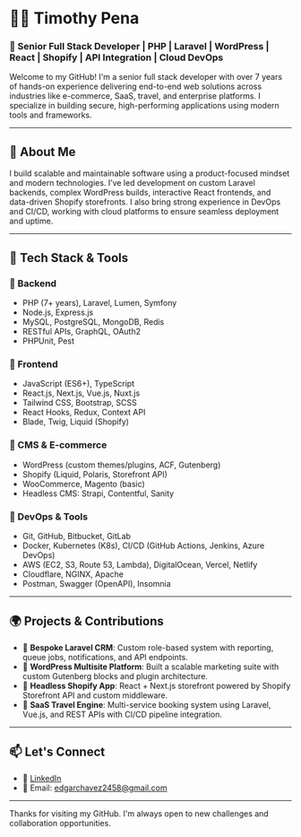 # 👨‍💻 Timothy Pena  
### 🚀 Senior Full Stack Developer | PHP | Laravel | WordPress | React | Shopify | API Integration | Cloud DevOps

Welcome to my GitHub! I'm a senior full stack developer with over 7 years of hands-on experience delivering end-to-end web solutions across industries like e-commerce, SaaS, travel, and enterprise platforms. I specialize in building secure, high-performing applications using modern tools and frameworks.

---

## 💼 About Me

I build scalable and maintainable software using a product-focused mindset and modern technologies. I’ve led development on custom Laravel backends, complex WordPress builds, interactive React frontends, and data-driven Shopify storefronts. I also bring strong experience in DevOps and CI/CD, working with cloud platforms to ensure seamless deployment and uptime.

---

## 🧰 Tech Stack & Tools

### 🔹 Backend
- PHP (7+ years), Laravel, Lumen, Symfony
- Node.js, Express.js
- MySQL, PostgreSQL, MongoDB, Redis
- RESTful APIs, GraphQL, OAuth2
- PHPUnit, Pest

### 🔹 Frontend
- JavaScript (ES6+), TypeScript
- React.js, Next.js, Vue.js, Nuxt.js
- Tailwind CSS, Bootstrap, SCSS
- React Hooks, Redux, Context API
- Blade, Twig, Liquid (Shopify)

### 🔹 CMS & E-commerce
- WordPress (custom themes/plugins, ACF, Gutenberg)
- Shopify (Liquid, Polaris, Storefront API)
- WooCommerce, Magento (basic)
- Headless CMS: Strapi, Contentful, Sanity

### 🔹 DevOps & Tools
- Git, GitHub, Bitbucket, GitLab
- Docker, Kubernetes (K8s), CI/CD (GitHub Actions, Jenkins, Azure DevOps)
- AWS (EC2, S3, Route 53, Lambda), DigitalOcean, Vercel, Netlify
- Cloudflare, NGINX, Apache
- Postman, Swagger (OpenAPI), Insomnia

---

## 🌍 Projects & Contributions

- 🔹 **Bespoke Laravel CRM**: Custom role-based system with reporting, queue jobs, notifications, and API endpoints.
- 🔹 **WordPress Multisite Platform**: Built a scalable marketing suite with custom Gutenberg blocks and plugin architecture.
- 🔹 **Headless Shopify App**: React + Next.js storefront powered by Shopify Storefront API and custom middleware.
- 🔹 **SaaS Travel Engine**: Multi-service booking system using Laravel, Vue.js, and REST APIs with CI/CD pipeline integration.

---

## 📫 Let's Connect

- 🔗 [LinkedIn](https://www.linkedin.com/in//)
- 📧 Email: edgarchavez2458@gmail.com

---

Thanks for visiting my GitHub. I'm always open to new challenges and collaboration opportunities.
